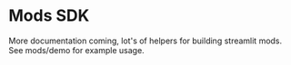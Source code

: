 # Mods SDK

More documentation coming, lot's of helpers for building streamlit mods.  See mods/demo for example usage.

